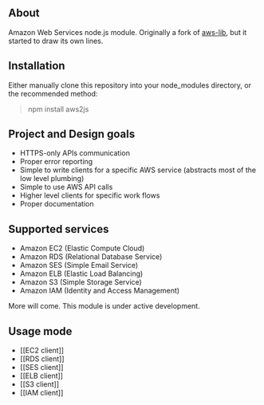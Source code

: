 ## About

Amazon Web Services node.js module. Originally a fork of [aws-lib](https://github.com/livelycode/aws-lib/), but it started to draw its own lines.

## Installation

Either manually clone this repository into your node_modules directory, or the recommended method:

> npm install aws2js

## Project and Design goals

 * HTTPS-only APIs communication
 * Proper error reporting
 * Simple to write clients for a specific AWS service (abstracts most of the low level plumbing)
 * Simple to use AWS API calls
 * Higher level clients for specific work flows
 * Proper documentation

## Supported services

 * Amazon EC2 (Elastic Compute Cloud)
 * Amazon RDS (Relational Database Service)
 * Amazon SES (Simple Email Service)
 * Amazon ELB (Elastic Load Balancing)
 * Amazon S3 (Simple Storage Service)
 * Amazon IAM (Identity and Access Management)

More will come. This module is under active development.

## Usage mode

 * [[EC2 client]]
 * [[RDS client]]
 * [[SES client]]
 * [[ELB client]]
 * [[S3 client]]
 * [[IAM client]]
